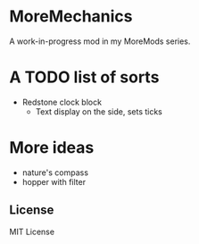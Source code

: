 # MoreMechanics
A work-in-progress mod in my MoreMods series.

# A TODO list of sorts
- Redstone clock block
  - Text display on the side, sets ticks

# More ideas
- nature's compass
- hopper with filter

## License
MIT License